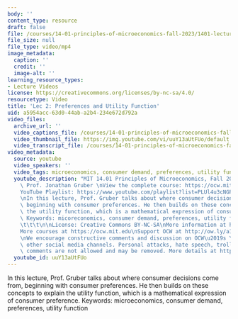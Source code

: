 ```yaml
---
body: ''
content_type: resource
draft: false
file: /courses/14-01-principles-of-microeconomics-fall-2023/1401-lecture02-2023sep11_360p_16_9.mp4
file_size: null
file_type: video/mp4
image_metadata:
  caption: ''
  credit: ''
  image-alt: ''
learning_resource_types:
- Lecture Videos
license: https://creativecommons.org/licenses/by-nc-sa/4.0/
resourcetype: Video
title: 'Lec 2: Preferences and Utility Function'
uid: a5954acc-63d0-44ab-a2b4-234e672d792a
video_files:
  archive_url: ''
  video_captions_file: /courses/14-01-principles-of-microeconomics-fall-2023/1nU4Ro98UoLiIgMeHhveAhCn8YIdan-FS_transcript.webvtt
  video_thumbnail_file: https://img.youtube.com/vi/uuY13aUtFUo/default.jpg
  video_transcript_file: /courses/14-01-principles-of-microeconomics-fall-2023/1nU4Ro98UoLiIgMeHhveAhCn8YIdan-FS_transcript.pdf
video_metadata:
  source: youtube
  video_speakers: ''
  video_tags: microeconomics, consumer demand, preferences, utility function
  youtube_description: "MIT 14.01 Principles of Microeconomics, Fall 2023 \nInstructor:\
    \ Prof. Jonathan Gruber \nView the complete course: https://ocw.mit.edu/14-01F23\n\
    YouTube Playlist: https://www.youtube.com/playlist?list=PLUl4u3cNGP60V7HxLYRaJMbFzP77bzEjb\n\
    \nIn this lecture, Prof. Gruber talks about where consumer decisions come from,\
    \ beginning with consumer preferences. He then builds on these concepts to explain\
    \ the utility function, which is a mathematical expression of consumer preference.\
    \ Keywords: micoreconomics, consumer demand, preferences, utility function \t\t\
    \t\t\t\n\nLicense: Creative Commons BY-NC-SA\nMore information at https://ocw.mit.edu/terms\n\
    More courses at https://ocw.mit.edu\nSupport OCW at http://ow.ly/a1If50zVRlQ\n\
    \nWe encourage constructive comments and discussion on OCW\u2019s YouTube and\
    \ other social media channels. Personal attacks, hate speech, trolling, and inappropriate\
    \ comments are not allowed and may be removed. More details at https://ocw.mit.edu/comments."
  youtube_id: uuY13aUtFUo
---
```

In this lecture, Prof. Gruber talks about where consumer decisions come from, beginning with consumer preferences. He then builds on these concepts to explain the utility function, which is a mathematical expression of consumer preference. Keywords: microeconomics, consumer demand, preferences, utility function